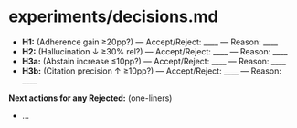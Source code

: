 # experiments/decisions.md

- **H1:** (Adherence gain ≥20pp?) — Accept/Reject: ____ — Reason: ____
- **H2:** (Hallucination ↓ ≥30% rel?) — Accept/Reject: ____ — Reason: ____
- **H3a:** (Abstain increase ≤10pp?) — Accept/Reject: ____ — Reason: ____
- **H3b:** (Citation precision ↑ ≥10pp?) — Accept/Reject: ____ — Reason: ____

**Next actions for any Rejected:** (one-liners)  
- …
